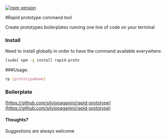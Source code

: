 [![npm version](https://badge.fury.io/js/rapid-proto.svg)](https://badge.fury.io/js/rapid-proto)

#Rapid prototype command tool

Create prototypes boilerplates running one line of code on your terminal

### Install
Need to install globally in order to have the command available everywhere.

```bash
[sudo] npm -g install rapid-proto
```


###Usage:

```bash
rp [prototypeName]
```

### Boilerplate

[https://github.com/silviopaganini/rapid-prototype](https://github.com/silviopaganini/rapid-prototype)


#### Thoughts? 
Suggestions are always welcome